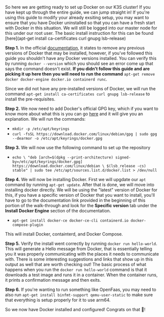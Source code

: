 So here we are getting ready to set up Docker on our K3S cluster!  If you have kept up through the entire guide, we can jump straight in!  If you're using this guide to modify your already exsiting setup, you may want to ensure that you have Docker uninstalled so that you can have a fresh start with Docker in this situation.  We will still be logged into our master node for this under our root user.  The basic install instruction for this can be found [here](apt-get install ca-certificates curl gnupg lsb-release)

**Step 1.** In the official [documentation](https://docs.docker.com/engine/install/debian/), it states to remove any previous versions of Docker that may be installed, however, if you've followed this guide you shouldn't have any Docker versions installed.  You can verify this by running ``docker --version`` which you should see an error come up that says the command doesn't exist.  **If you didn't follow this guide and are picking it up here then you will need to run the command** ``apt-get remove docker docker-engine docker.io containerd runc``. 

Since we did not have any pre-installed versions of Docker, we will run the command ``apt-get install ca-certificates curl gnupg lsb-release`` to install the pre-requisites.  

**Step 2.**  We now need to add Docker's official GPG key, which if you want to know more about what this is you can go [here](https://gnupg.org/) and it will give you an explanation.  We will run the commands:

- ``mkdir -p /etc/apt/keyrings``
- ``curl -fsSL https://download.docker.com/linux/debian/gpg | sudo gpg --dearmor -o /etc/apt/keyrings/docker.gpg``

**Step 3.** We will now use the following command to set up the repository

- ``echo \
  "deb [arch=$(dpkg --print-architecture) signed-by=/etc/apt/keyrings/docker.gpg] https://download.docker.com/linux/debian \
  $(lsb_release -cs) stable" | sudo tee /etc/apt/sources.list.d/docker.list > /dev/null``
  
**Step 4.**  We will now be installing Docker.  First we will upgdate our ``apt`` command by running ``apt-get update``.  After that is done, we will move into installing docker directly.  We will be using the "latest" version of Docker for this, if you have a specific version of Docker that you want to install, you'll have to go to the documentation link provided in the beginning of this portion of the walk-through and look for the **Specific version** tab under the **Install Docker Engine** section of the documentation.

- ``apt-get install docker-ce docker-ce-cli containerd.io docker-compose-plugin``

This will install Docker, containterd, and Docker Compose. 

**Step 5.** Verify the install went correctly by running ``docker run hello-world``.  This will generate a Hello message from Docker, that is essentially telling you it was properly communicating with the places it needs to communicate with.  There is some interesting suggestions and links that show up in this output as well that are worth checking out!  The basic process of what happens when you run the ``docker run hello-world`` command is that it downloads a test image and runs it in a container.  When the container runs, it prints a confirmation message and then exits.  

**Step 6.** If you're wanting to run something like OpenFaas, you may need to also run ``apt-get install binfmt-support qemu-user-static`` to make sure that everything is setup properly for it to use arm64.

So we now have Docker installed and configured!  Congrats on that 🥳!
